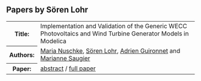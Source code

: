## Papers by Sören Lohr
<table><tr><th>Title:</th>
<td>Implementation and Validation of the Generic WECC Photovoltaics and Wind Turbine Generator Models in Modelica</td>
</tr>
<tr><th>Authors:</th>
<td>
<a href="/proceedings/authors/MariaNuschke">Maria Nuschke</a>, <a href="/proceedings/authors/SorenLohr">Sören Lohr</a>, <a href="/proceedings/authors/AdrienGuironnet">Adrien Guironnet</a> and <a href="/proceedings/authors/MarianneSaugier">Marianne Saugier</a></td>
</tr>
<tr><th>Paper:</th>
<td><a href="/abstracts/abstract_8A_4">abstract</a> / <a href="/proceedings/papers/Modelica2021session8A_paper4.pdf">full paper</a></td>
</tr>
</table><br>
